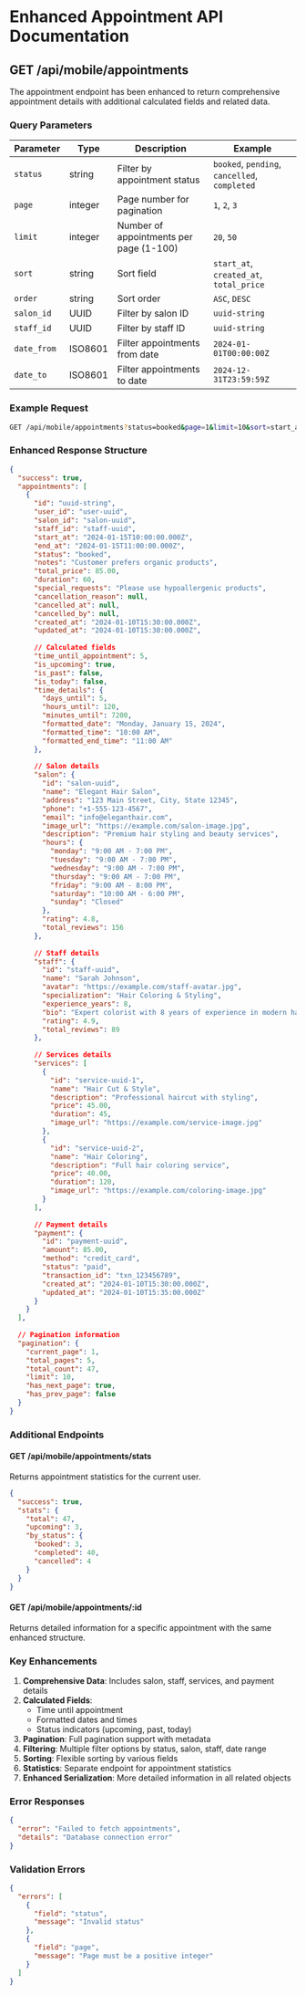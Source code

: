 # Enhanced Appointment API Documentation

## GET /api/mobile/appointments

The appointment endpoint has been enhanced to return comprehensive appointment details with additional calculated fields and related data.

### Query Parameters

| Parameter | Type | Description | Example |
|-----------|------|-------------|---------|
| `status` | string | Filter by appointment status | `booked`, `pending`, `cancelled`, `completed` |
| `page` | integer | Page number for pagination | `1`, `2`, `3` |
| `limit` | integer | Number of appointments per page (1-100) | `20`, `50` |
| `sort` | string | Sort field | `start_at`, `created_at`, `total_price` |
| `order` | string | Sort order | `ASC`, `DESC` |
| `salon_id` | UUID | Filter by salon ID | `uuid-string` |
| `staff_id` | UUID | Filter by staff ID | `uuid-string` |
| `date_from` | ISO8601 | Filter appointments from date | `2024-01-01T00:00:00Z` |
| `date_to` | ISO8601 | Filter appointments to date | `2024-12-31T23:59:59Z` |

### Example Request

```bash
GET /api/mobile/appointments?status=booked&page=1&limit=10&sort=start_at&order=ASC
```

### Enhanced Response Structure

```json
{
  "success": true,
  "appointments": [
    {
      "id": "uuid-string",
      "user_id": "user-uuid",
      "salon_id": "salon-uuid",
      "staff_id": "staff-uuid",
      "start_at": "2024-01-15T10:00:00.000Z",
      "end_at": "2024-01-15T11:00:00.000Z",
      "status": "booked",
      "notes": "Customer prefers organic products",
      "total_price": 85.00,
      "duration": 60,
      "special_requests": "Please use hypoallergenic products",
      "cancellation_reason": null,
      "cancelled_at": null,
      "cancelled_by": null,
      "created_at": "2024-01-10T15:30:00.000Z",
      "updated_at": "2024-01-10T15:30:00.000Z",
      
      // Calculated fields
      "time_until_appointment": 5,
      "is_upcoming": true,
      "is_past": false,
      "is_today": false,
      "time_details": {
        "days_until": 5,
        "hours_until": 120,
        "minutes_until": 7200,
        "formatted_date": "Monday, January 15, 2024",
        "formatted_time": "10:00 AM",
        "formatted_end_time": "11:00 AM"
      },
      
      // Salon details
      "salon": {
        "id": "salon-uuid",
        "name": "Elegant Hair Salon",
        "address": "123 Main Street, City, State 12345",
        "phone": "+1-555-123-4567",
        "email": "info@eleganthair.com",
        "image_url": "https://example.com/salon-image.jpg",
        "description": "Premium hair styling and beauty services",
        "hours": {
          "monday": "9:00 AM - 7:00 PM",
          "tuesday": "9:00 AM - 7:00 PM",
          "wednesday": "9:00 AM - 7:00 PM",
          "thursday": "9:00 AM - 7:00 PM",
          "friday": "9:00 AM - 8:00 PM",
          "saturday": "10:00 AM - 6:00 PM",
          "sunday": "Closed"
        },
        "rating": 4.8,
        "total_reviews": 156
      },
      
      // Staff details
      "staff": {
        "id": "staff-uuid",
        "name": "Sarah Johnson",
        "avatar": "https://example.com/staff-avatar.jpg",
        "specialization": "Hair Coloring & Styling",
        "experience_years": 8,
        "bio": "Expert colorist with 8 years of experience in modern hair techniques",
        "rating": 4.9,
        "total_reviews": 89
      },
      
      // Services details
      "services": [
        {
          "id": "service-uuid-1",
          "name": "Hair Cut & Style",
          "description": "Professional haircut with styling",
          "price": 45.00,
          "duration": 45,
          "image_url": "https://example.com/service-image.jpg"
        },
        {
          "id": "service-uuid-2",
          "name": "Hair Coloring",
          "description": "Full hair coloring service",
          "price": 40.00,
          "duration": 120,
          "image_url": "https://example.com/coloring-image.jpg"
        }
      ],
      
      // Payment details
      "payment": {
        "id": "payment-uuid",
        "amount": 85.00,
        "method": "credit_card",
        "status": "paid",
        "transaction_id": "txn_123456789",
        "created_at": "2024-01-10T15:30:00.000Z",
        "updated_at": "2024-01-10T15:35:00.000Z"
      }
    }
  ],
  
  // Pagination information
  "pagination": {
    "current_page": 1,
    "total_pages": 5,
    "total_count": 47,
    "limit": 10,
    "has_next_page": true,
    "has_prev_page": false
  }
}
```

### Additional Endpoints

#### GET /api/mobile/appointments/stats

Returns appointment statistics for the current user.

```json
{
  "success": true,
  "stats": {
    "total": 47,
    "upcoming": 3,
    "by_status": {
      "booked": 3,
      "completed": 40,
      "cancelled": 4
    }
  }
}
```

#### GET /api/mobile/appointments/:id

Returns detailed information for a specific appointment with the same enhanced structure.

### Key Enhancements

1. **Comprehensive Data**: Includes salon, staff, services, and payment details
2. **Calculated Fields**: 
   - Time until appointment
   - Formatted dates and times
   - Status indicators (upcoming, past, today)
3. **Pagination**: Full pagination support with metadata
4. **Filtering**: Multiple filter options by status, salon, staff, date range
5. **Sorting**: Flexible sorting by various fields
6. **Statistics**: Separate endpoint for appointment statistics
7. **Enhanced Serialization**: More detailed information in all related objects

### Error Responses

```json
{
  "error": "Failed to fetch appointments",
  "details": "Database connection error"
}
```

### Validation Errors

```json
{
  "errors": [
    {
      "field": "status",
      "message": "Invalid status"
    },
    {
      "field": "page",
      "message": "Page must be a positive integer"
    }
  ]
}
``` 